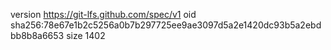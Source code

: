 version https://git-lfs.github.com/spec/v1
oid sha256:78e67e1b2c5256a0b7b297725ee9ae3097d5a2e1420dc93b5a2ebdbb8b8a6653
size 1402
